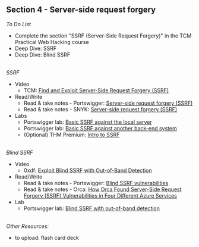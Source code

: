 ## **Section 4 - Server-side request forgery** <br>

*To Do List*
- Complete the section "SSRF (Server-Side Request Forgery)" in the TCM Practical Web Hacking course
- Deep Dive: SSRF
- Deep Dive: Blind SSRF
<br><br>

*SSRF*
- Video
   - TCM: <a href="https://www.youtube.com/watch?v=eVI0Ny5cZ2c">Find and Exploit Server-Side Request Forgery (SSRF)</a>
- Read/Write
   - Read & take notes - Portswigger: <a href="https://portswigger.net/web-security/ssrf">Server-side request forgery (SSRF)</a>
   - Read & take notes - SNYK: <a href="https://learn.snyk.io/lesson/ssrf-server-side-request-forgery/">Server-side request forgery (SSRF)</a>
- Labs
   - Portswigger lab: <a href="https://portswigger.net/web-security/ssrf/lab-basic-ssrf-against-localhost">Basic SSRF against the local server</a>
   - Portswigger lab: <a href="https://portswigger.net/web-security/ssrf/lab-basic-ssrf-against-backend-system">Basic SSRF against another back-end system</a>
   - (Optional) THM Premium: <a href="https://tryhackme.com/r/room/ssrfqi">Intro to SSRF</a>
<br><br>

*Blind SSRF*
- Video
   - 0xdf: <a href="https://www.youtube.com/watch?v=AzBAHw6FZto">Exploit Blind SSRF with Out-of-Band Detection</a>
- Read/Write
   - Read & take notes - Portswigger: <a href="https://portswigger.net/web-security/ssrf/blind">Blind SSRF vulnerabilities</a>
   - Read & take notes - Orca: <a href="https://orca.security/resources/blog/ssrf-vulnerabilities-in-four-azure-services/">How Orca Found Server-Side Request Forgery (SSRF) Vulnerabilities in Four Different Azure Services</a>
- Lab
   - Portswigger lab: <a href="https://portswigger.net/web-security/ssrf/blind/lab-out-of-band-detection">Blind SSRF with out-of-band detection</a>
<br><br>

*Other Resources:* <br>
- to upload: flash card deck
<br><br>

